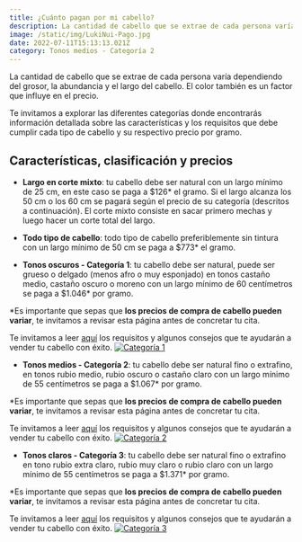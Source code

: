 ```yaml
---
title: ¿Cuánto pagan por mi cabello?
description: La cantidad de cabello que se extrae de cada persona varía dependiendo del grosor, la abundancia y el largo del cabello. El color también es un factor que influye en el precio. 
image: /static/img/LukiNui-Pago.jpg
date: 2022-07-11T15:13:13.021Z
category: Tonos medios - Categoría 2
---
```


La cantidad de cabello que se extrae de cada persona varía dependiendo del grosor, la abundancia y el largo del cabello. El color también es un factor que influye en el precio.

Te invitamos a explorar las diferentes categorías donde encontrarás información detallada sobre las características y los requisitos que debe cumplir cada tipo de cabello y su respectivo precio por gramo.

## Características, clasificación y precios

- **Largo en corte mixto**: tu cabello debe ser natural con un largo mínimo de 25 cm, en este caso se paga a $126* el gramo. Si el largo alcanza los 50 cm o los 60 cm se pagará según el precio de su categoría (descritos a continuación). El corte mixto consiste en sacar primero mechas y luego hacer un corte total del largo.

- **Todo tipo de cabello**: todo tipo de cabello preferiblemente sin tintura con un largo mínimo de 50 cm se paga a $773* el gramo.

- **Tonos oscuros - Categoría 1**: tu cabello debe ser natural, puede ser grueso o delgado (menos afro o muy esponjado) en tonos castaño medio, castaño oscuro o moreno con un largo mínimo de 60 centímetros se paga a $1.046* por gramo.

*Es importante que sepas que **los precios de compra de cabello pueden variar**, te invitamos a revisar esta página antes de concretar tu cita.
 
Te invitamos a leer [aquí](https://lukinui.com/blog/) los requisitos y algunos consejos que te ayudarán a vender tu cabello con éxito.
[![Categoría 1](/static/img/LukiNui-Tonos-oscuros-categoria-1.JPG)](https://lukinui.com/categories/categoria-1/)

- **Tonos medios - Categoría 2**: tu cabello debe ser natural fino o extrafino, en tonos rubio medio, rubio oscuro o castaño claro con un largo mínimo de 55 centímetros se paga a $1.067* por gramo.

*Es importante que sepas que **los precios de compra de cabello pueden variar**, te invitamos a revisar esta página antes de concretar tu cita.
 
Te invitamos a leer [aquí](https://lukinui.com/blog/) los requisitos y algunos consejos que te ayudarán a vender tu cabello con éxito.
[![Categoría 2](/static/img/Lukinui-Tonos-medios-Categoría-2.JPG)](https://lukinui.com/categories/categoria-2/)


- **Tonos claros - Categoría 3**: tu cabello debe ser natural fino o extrafino en tono rubio extra claro, rubio muy claro o rubio claro con un largo mínimo de 55 centímetros se paga a $1.371* por gramo.

*Es importante que sepas que **los precios de compra de cabello pueden variar**, te invitamos a revisar esta página antes de concretar tu cita.
 
Te invitamos a leer [aquí](https://lukinui.com/blog/) los requisitos y algunos consejos que te ayudarán a vender tu cabello con éxito.
[![Categoría 3](/static/img/LukiNui-Tonos-claros-Categoría-3.JPG)](https://lukinui.com/categories/categoria-3/)

